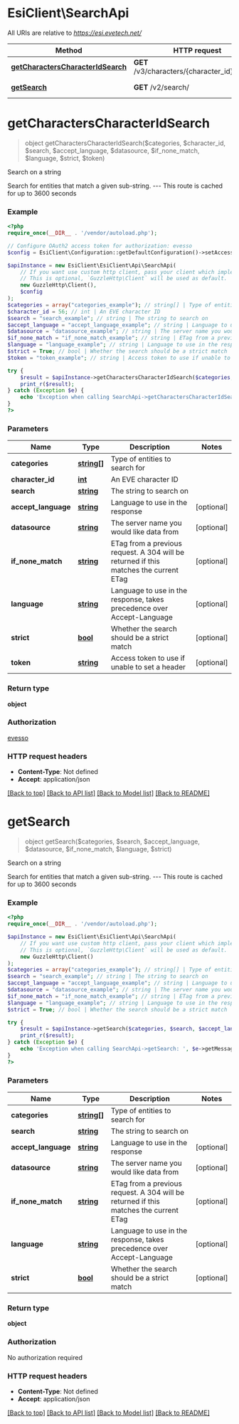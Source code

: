 # EsiClient\SearchApi

All URIs are relative to *https://esi.evetech.net/*

Method | HTTP request | Description
------------- | ------------- | -------------
[**getCharactersCharacterIdSearch**](SearchApi.md#getCharactersCharacterIdSearch) | **GET** /v3/characters/{character_id}/search/ | Search on a string
[**getSearch**](SearchApi.md#getSearch) | **GET** /v2/search/ | Search on a string

# **getCharactersCharacterIdSearch**
> object getCharactersCharacterIdSearch($categories, $character_id, $search, $accept_language, $datasource, $if_none_match, $language, $strict, $token)

Search on a string

Search for entities that match a given sub-string.  ---  This route is cached for up to 3600 seconds

### Example
```php
<?php
require_once(__DIR__ . '/vendor/autoload.php');

// Configure OAuth2 access token for authorization: evesso
$config = EsiClient\Configuration::getDefaultConfiguration()->setAccessToken('YOUR_ACCESS_TOKEN');

$apiInstance = new EsiClient\EsiClient\Api\SearchApi(
    // If you want use custom http client, pass your client which implements `GuzzleHttp\ClientInterface`.
    // This is optional, `GuzzleHttp\Client` will be used as default.
    new GuzzleHttp\Client(),
    $config
);
$categories = array("categories_example"); // string[] | Type of entities to search for
$character_id = 56; // int | An EVE character ID
$search = "search_example"; // string | The string to search on
$accept_language = "accept_language_example"; // string | Language to use in the response
$datasource = "datasource_example"; // string | The server name you would like data from
$if_none_match = "if_none_match_example"; // string | ETag from a previous request. A 304 will be returned if this matches the current ETag
$language = "language_example"; // string | Language to use in the response, takes precedence over Accept-Language
$strict = True; // bool | Whether the search should be a strict match
$token = "token_example"; // string | Access token to use if unable to set a header

try {
    $result = $apiInstance->getCharactersCharacterIdSearch($categories, $character_id, $search, $accept_language, $datasource, $if_none_match, $language, $strict, $token);
    print_r($result);
} catch (Exception $e) {
    echo 'Exception when calling SearchApi->getCharactersCharacterIdSearch: ', $e->getMessage(), PHP_EOL;
}
?>
```

### Parameters

Name | Type | Description  | Notes
------------- | ------------- | ------------- | -------------
 **categories** | [**string[]**](../Model/string.md)| Type of entities to search for |
 **character_id** | [**int**](../Model/.md)| An EVE character ID |
 **search** | [**string**](../Model/.md)| The string to search on |
 **accept_language** | [**string**](../Model/.md)| Language to use in the response | [optional]
 **datasource** | [**string**](../Model/.md)| The server name you would like data from | [optional]
 **if_none_match** | [**string**](../Model/.md)| ETag from a previous request. A 304 will be returned if this matches the current ETag | [optional]
 **language** | [**string**](../Model/.md)| Language to use in the response, takes precedence over Accept-Language | [optional]
 **strict** | [**bool**](../Model/.md)| Whether the search should be a strict match | [optional]
 **token** | [**string**](../Model/.md)| Access token to use if unable to set a header | [optional]

### Return type

**object**

### Authorization

[evesso](../../README.md#evesso)

### HTTP request headers

 - **Content-Type**: Not defined
 - **Accept**: application/json

[[Back to top]](#) [[Back to API list]](../../README.md#documentation-for-api-endpoints) [[Back to Model list]](../../README.md#documentation-for-models) [[Back to README]](../../README.md)

# **getSearch**
> object getSearch($categories, $search, $accept_language, $datasource, $if_none_match, $language, $strict)

Search on a string

Search for entities that match a given sub-string.  ---  This route is cached for up to 3600 seconds

### Example
```php
<?php
require_once(__DIR__ . '/vendor/autoload.php');

$apiInstance = new EsiClient\EsiClient\Api\SearchApi(
    // If you want use custom http client, pass your client which implements `GuzzleHttp\ClientInterface`.
    // This is optional, `GuzzleHttp\Client` will be used as default.
    new GuzzleHttp\Client()
);
$categories = array("categories_example"); // string[] | Type of entities to search for
$search = "search_example"; // string | The string to search on
$accept_language = "accept_language_example"; // string | Language to use in the response
$datasource = "datasource_example"; // string | The server name you would like data from
$if_none_match = "if_none_match_example"; // string | ETag from a previous request. A 304 will be returned if this matches the current ETag
$language = "language_example"; // string | Language to use in the response, takes precedence over Accept-Language
$strict = True; // bool | Whether the search should be a strict match

try {
    $result = $apiInstance->getSearch($categories, $search, $accept_language, $datasource, $if_none_match, $language, $strict);
    print_r($result);
} catch (Exception $e) {
    echo 'Exception when calling SearchApi->getSearch: ', $e->getMessage(), PHP_EOL;
}
?>
```

### Parameters

Name | Type | Description  | Notes
------------- | ------------- | ------------- | -------------
 **categories** | [**string[]**](../Model/string.md)| Type of entities to search for |
 **search** | [**string**](../Model/.md)| The string to search on |
 **accept_language** | [**string**](../Model/.md)| Language to use in the response | [optional]
 **datasource** | [**string**](../Model/.md)| The server name you would like data from | [optional]
 **if_none_match** | [**string**](../Model/.md)| ETag from a previous request. A 304 will be returned if this matches the current ETag | [optional]
 **language** | [**string**](../Model/.md)| Language to use in the response, takes precedence over Accept-Language | [optional]
 **strict** | [**bool**](../Model/.md)| Whether the search should be a strict match | [optional]

### Return type

**object**

### Authorization

No authorization required

### HTTP request headers

 - **Content-Type**: Not defined
 - **Accept**: application/json

[[Back to top]](#) [[Back to API list]](../../README.md#documentation-for-api-endpoints) [[Back to Model list]](../../README.md#documentation-for-models) [[Back to README]](../../README.md)

